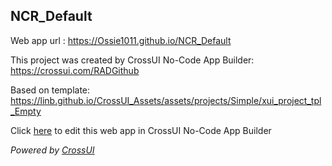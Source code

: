 ## NCR_Default
Web app url : https://Ossie1011.github.io/NCR_Default

This project was created by CrossUI No-Code App Builder: https://crossui.com/RADGithub

Based on template: https://linb.github.io/CrossUI_Assets/assets/projects/Simple/xui_project_tpl_Empty

Click [here](https://crossui.com/RADGithub/#!from=github&owner=Ossie1011&repo=NCR_Default) to edit this web app in CrossUI No-Code App Builder

<i>Powered by [CrossUI](https://crossui.com)</i>
